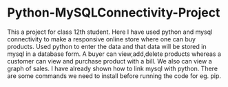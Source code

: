 # Python-MySQLConnectivity-Project
This a project for class 12th student. Here I have used python and mysql connectivity to make a responsive online store where one can buy products. 
Used python to enter the data and that data will be stored in mysql in a database form.
A buyer can view,add,delete products whereas a customer can view and purchase product with a bill. We also can view a graph of sales.
I have already shown how to link mysql with python.
There are some commands we need to install before running the code for eg. pip.
